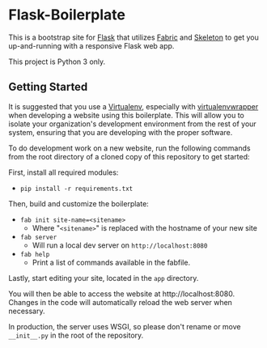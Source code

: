 Flask-Boilerplate
======================

This is a bootstrap site for [Flask](http://flask.pocoo.org/) that utilizes
[Fabric](http://fabfile.org) and [Skeleton](http://www.getskeleton.com/) to get
you up-and-running with a responsive Flask web app.

This project is Python 3 only.

Getting Started
-----------------

It is suggested that you use a
[Virtualenv](https://virtualenv.readthedocs.org/en/latest/), especially with
[virtualenvwrapper](http://pypi.python.org/pypi/virtualenvwrapper) when
developing a website using this boilerplate. This will allow you to isolate
your organization's development environment from the rest of your system,
ensuring that you are developing with the proper software.

To do development work on a new website, run the following commands from the
root directory of a cloned copy of this repository to get started:

First, install all required modules:
-   `pip install -r requirements.txt`

Then, build and customize the boilerplate:
-   `fab init site-name=<sitename>`
    - Where "`<sitename>`" is replaced with the hostname of your new site
-   `fab server`
    - Will run a local dev server on `http://localhost:8080`
-   `fab help`
    - Print a list of commands available in the fabfile.

Lastly, start editing your site, located in the `app` directory.

You will then be able to access the website at http://localhost:8080.
Changes in the code will automatically reload the web server when necessary.

In production, the server uses WSGI, so please don't rename or move
`__init__.py` in the root of the repository.
